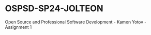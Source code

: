 # OSPSD-SP24-JOLTEON
Open Source and Professional Software Development - Kamen Yotov - Assignment 1
